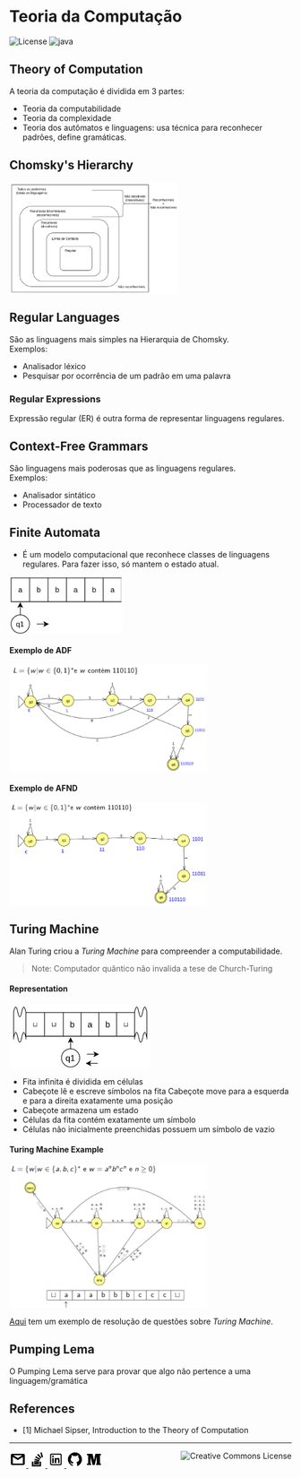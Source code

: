 # Teoria da Computação
![License](https://img.shields.io/badge/Code%20License-MIT-blue.svg)
![java](https://img.shields.io/badge/UFSC-Teoria_da_Computação-blue.svg)


## Theory of Computation
A teoria da computação é dividida em 3 partes:
- Teoria da computabilidade
- Teoria da complexidade
- Teoria dos autômatos e linguagens: usa técnica para reconhecer padrões, define gramáticas.


## Chomsky's Hierarchy

<img src="images/hierarquia.png" align="center" height=auto width=60%/>

<br/>

## Regular Languages
São as linguagens mais simples na Hierarquia de Chomsky.
<br/>
Exemplos:
- Analisador léxico
- Pesquisar por ocorrência de um padrão em uma palavra

### Regular Expressions
Expressão regular (ER) é outra forma de representar linguagens regulares.


## Context-Free Grammars
São linguagens mais poderosas que as linguagens regulares.
<br/>
Exemplos:
- Analisador sintático
- Processador de texto

## Finite Automata
- É um modelo computacional que reconhece classes de linguagens regulares. Para fazer isso, só mantem o estado atual.

<img src="images/automato.png" align="center" height=auto width=40%/>

<br/>

#### Exemplo de ADF
<img src="images/afd.png" align="center" height=auto width=70%/>

<br/>

#### Exemplo de AFND
<img src="images/afnd.png" align="center" height=auto width=70%/>

<br/>

## Turing Machine
Alan Turing criou a _Turing Machine_ para compreender a computabilidade.

> Note: Computador quântico não invalida a tese de Church-Turing

#### Representation
<img src="images/turing_machine_def.png" align="center" height=auto width=50%/>

- Fita infinita é dividida em células
- Cabeçote lê e escreve símbolos na fita
Cabeçote move para a esquerda e para a direita exatamente uma posição
- Cabeçote armazena um estado
- Células da fita contém exatamente um símbolo
- Células não inicialmente preenchidas possuem um símbolo de vazio

#### Turing Machine Example
<img src="images/turing_machine.png" align="center" height=auto width=70%/>

<br/>

[Aqui](exercicios/mestrado/turing_machine/resolucao_maquina_turing.pdf) tem um exemplo de resolução de questões sobre _Turing Machine_.


## Pumping Lema
O Pumping Lema serve para provar que algo não pertence a uma linguagem/gramática

## References
- [1] Michael Sipser, Introduction to the Theory of Computation


---

<p  align="left">
	<a href="mailto:brunocampos01@gmail.com" target="_blank"><img src="https://github.com/brunocampos01/brunocampos01/blob/main/images/email.png" width="30">
	</a>
	<a href="https://stackoverflow.com/users/8329698/bruno-campos" target="_blank"><img src="https://github.com/brunocampos01/brunocampos01/blob/main/images/stackoverflow.png" width="30">
	</a>
	<a href="https://www.linkedin.com/in/brunocampos01" target="_blank"><img src="https://github.com/brunocampos01/brunocampos01/blob/main/images/linkedin.png" width="30">
	</a>
	<a href="https://github.com/brunocampos01" target="_blank"><img src="https://github.com/brunocampos01/brunocampos01/blob/main/images/github.png" width="30"></a>
	<a href="https://medium.com/@brunocampos01" target="_blank"><img src="https://github.com/brunocampos01/brunocampos01/blob/main/images/medium.png" width="30">
	</a>
    <a rel="license" href="http://creativecommons.org/licenses/by-sa/4.0/"><img alt="Creative Commons License" style="border-width:0" src="https://i.creativecommons.org/l/by-sa/4.0/88x31.png",  align="right" />
    </a>
    <br/>
</p>

